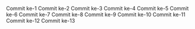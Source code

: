 
Commit ke-1
Commit ke-2
Commit ke-3
Commit ke-4
Commit ke-5
Commit ke-6
Commit ke-7
Commit ke-8
Commit ke-9
Commit ke-10
Commit ke-11
Commit ke-12
Commit ke-13
